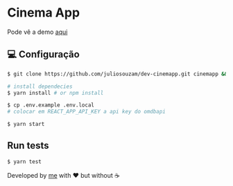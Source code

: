 # Cinema App

Pode vê a demo [aqui](https://cineapp.netlify.app/)

## :computer: Configuração

```sh
$ git clone https://github.com/juliosouzam/dev-cinemapp.git cinemapp && cd cinemapp

# install dependecies
$ yarn install # or npm install

$ cp .env.example .env.local
# colocar em REACT_APP_API_KEY a api key do omdbapi

$ yarn start
```

## Run tests

```sh
$ yarn test
```

Developed by [me](https://github.com/juliosouzam) with :heart: but without :coffee:
